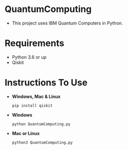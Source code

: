 # QuantumComputing

- This project uses IBM Quantum Computers in Python.

# Requirements

- Python 3.6 or up
- Qiskit

# Instructions To Use

- **Windows, Mac & Linux**
  ```
  pip install qiskit
  ```

- **Windows**
  ```
  python QuantumComputing.py
  ```
- **Mac or Linux**
  ```
  python3 QuantumComputing.py
  ```

